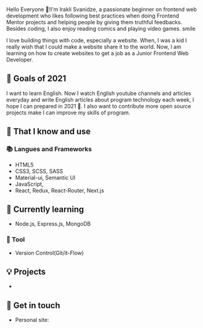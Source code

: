 Hello Everyone :wave:!I'm Irakli Svanidze, a passionate beginner on frontend web development who likes following best practices when doing Frontend Mentor projects and helping people by giving them truthful feedbacks. Besides coding, I also enjoy reading comics and playing video games. smile

I love building things with code, especially a website. When, I was a kid I really wish that I could make a website share it to the world. Now, I am learning on how to create websites to get a job as a Junior Frontend Web Developer.

## 🔭 Goals of 2021

I want to learn English. Now I watch English youtube channels and articles everyday and write English articles about program technology each week, I hope I can prepared in 2021 💪. I also want to contribute more open source projects make I can improve my skills of program.

## 🧠 That I know and use
### 📚 Langues and Frameworks
- HTML5
- CSS3, SCSS, SASS
- Material-ui, Semantic UI
- JavaScript, 
- React, Redux, React-Router, Next.js

## 🧠 Currently learning
- Node.js, Express.js, MongoDB

### 🔧 Tool
- Version Control(Git/it-Flow)

## 💡 Projects
- 
## 🔗 Get in touch
- Personal site: 

